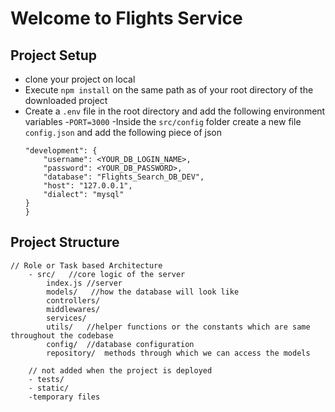 # Welcome to Flights Service

## Project Setup
- clone your project on local
- Execute `npm install` on the same path as of your root directory of the downloaded project
- Create a `.env` file in the root directory and add the following environment variables
    -`PORT=3000`
-Inside the `src/config` folder create a new file `config.json` and add the following piece of json
    ``` {
    "development": {
        "username": <YOUR_DB_LOGIN_NAME>,
        "password": <YOUR_DB_PASSWORD>,
        "database": "Flights_Search_DB_DEV",
        "host": "127.0.0.1",
        "dialect": "mysql"
    }
    }
    ```






## Project Structure
    // Role or Task based Architecture
        - src/   //core logic of the server 
            index.js //server
            models/   //how the database will look like
            controllers/
            middlewares/
            services/
            utils/   //helper functions or the constants which are same throughout the codebase
            config/  //database configuration
            repository/  methods through which we can access the models
            
        // not added when the project is deployed 
        - tests/ 
        - static/
        -temporary files